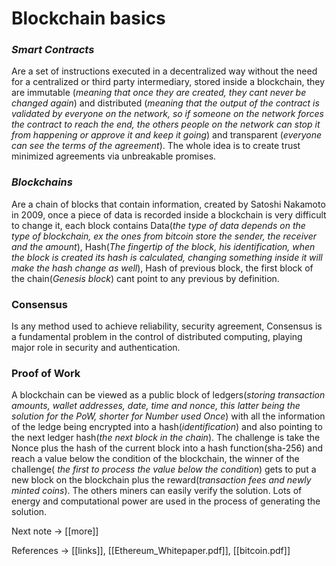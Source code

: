 <h1>Blockchain basics</h1>


 <h3><i>Smart Contracts</i></h3> <p>Are a set of instructions executed in a decentralized way without the need for a centralized or third party intermediary, stored inside a blockchain, they are immutable (<i>meaning that once they are created, they cant never be changed again</i>) and distributed (<i>meaning that the output of the contract is validated by everyone on the network, so if someone on the network forces the contract to reach the end, the others people on the network can stop it from happening or approve it and keep  it going</i>) and transparent (<i>everyone can see the terms of the agreement</i>). The whole idea is to create trust minimized agreements via unbreakable promises.</p>


<h3><i>Blockchains</i></h3> <p>Are a chain of blocks that contain information, created by Satoshi Nakamoto in 2009, once a piece of data is recorded inside a blockchain is very difficult to change it, each block contains Data(<i>the type of data depends on the type of blockchain, ex the ones from  bitcoin store the sender, the receiver and the amount</i>), Hash(<i>The fingertip of the block, his identification, when the block is created its hash is calculated, changing something inside it will make the hash change as well</i>), Hash of previous block, the first block of the chain(<i>Genesis block</i>) cant point to any previous by definition.</p>

<h3>Consensus</h3>
<p> Is any method used to achieve reliability, security agreement, Consensus is a fundamental problem in the control of distributed computing,  playing major role in security and authentication.</p>


<h3>Proof of Work</h3>
<p>A blockchain can be viewed as a public block of ledgers(<i>storing transaction amounts, wallet addresses, date, time and nonce, this latter being the solution for the PoW, shorter for Number used Once</i>) with all the information of the ledge being encrypted into a hash(<i>identification</i>) and also pointing to the next ledger hash(<i>the next block in the chain</i>). The challenge is take the Nonce plus the hash of the current block into a hash function(sha-256) and reach a value below the condition of the blockchain, the winner of the challenge(<i> the first to process the value below the condition</i>) gets to put a new block on the blockchain plus the reward(<i>transaction fees and newly minted coins</i>). The others miners can easily verify the solution. Lots of energy and computational power are used in the process of generating the solution.  </p>



Next note -> [[more]]


References -> [[links]], [[Ethereum_Whitepaper.pdf]], [[bitcoin.pdf]]



